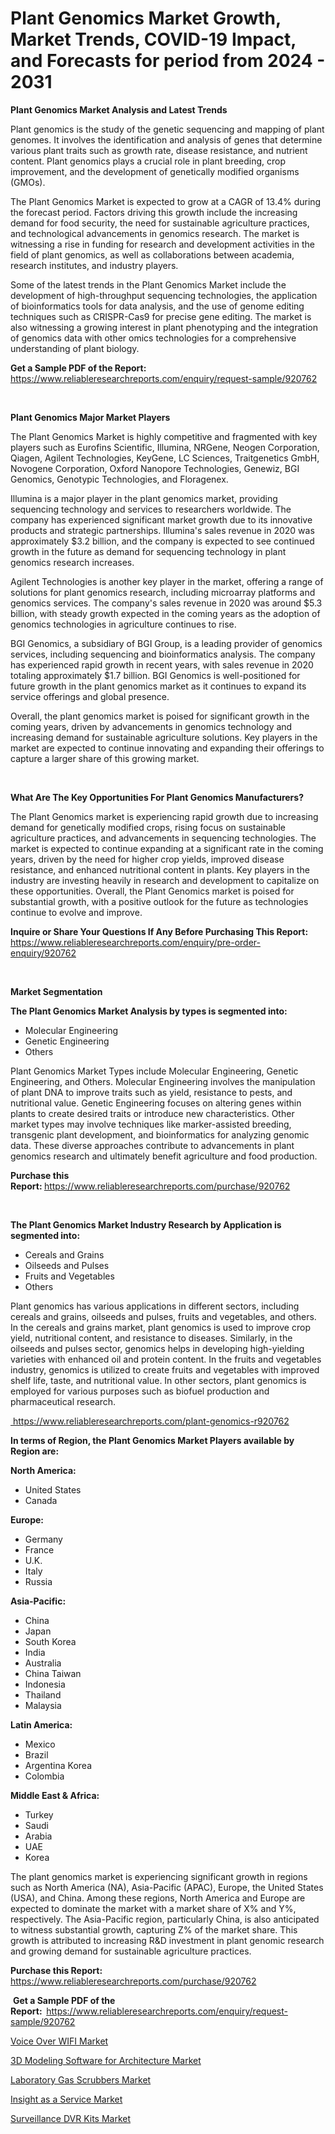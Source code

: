 <p><h1>Plant Genomics Market Growth, Market Trends, COVID-19 Impact, and Forecasts for period from 2024 - 2031</h1></p><p><strong>Plant Genomics Market Analysis and Latest Trends</strong></p>
<p><p>Plant genomics is the study of the genetic sequencing and mapping of plant genomes. It involves the identification and analysis of genes that determine various plant traits such as growth rate, disease resistance, and nutrient content. Plant genomics plays a crucial role in plant breeding, crop improvement, and the development of genetically modified organisms (GMOs).</p><p>The Plant Genomics Market is expected to grow at a CAGR of 13.4% during the forecast period. Factors driving this growth include the increasing demand for food security, the need for sustainable agriculture practices, and technological advancements in genomics research. The market is witnessing a rise in funding for research and development activities in the field of plant genomics, as well as collaborations between academia, research institutes, and industry players.</p><p>Some of the latest trends in the Plant Genomics Market include the development of high-throughput sequencing technologies, the application of bioinformatics tools for data analysis, and the use of genome editing techniques such as CRISPR-Cas9 for precise gene editing. The market is also witnessing a growing interest in plant phenotyping and the integration of genomics data with other omics technologies for a comprehensive understanding of plant biology.</p></p>
<p><strong>Get a Sample PDF of the Report:&nbsp;</strong> <a href="https://www.reliableresearchreports.com/enquiry/request-sample/920762">https://www.reliableresearchreports.com/enquiry/request-sample/920762</a></p>
<p>&nbsp;</p>
<p><strong>Plant Genomics Major Market Players</strong></p>
<p><p>The Plant Genomics Market is highly competitive and fragmented with key players such as Eurofins Scientific, Illumina, NRGene, Neogen Corporation, Qiagen, Agilent Technologies, KeyGene, LC Sciences, Traitgenetics GmbH, Novogene Corporation, Oxford Nanopore Technologies, Genewiz, BGI Genomics, Genotypic Technologies, and Floragenex.</p><p>Illumina is a major player in the plant genomics market, providing sequencing technology and services to researchers worldwide. The company has experienced significant market growth due to its innovative products and strategic partnerships. Illumina's sales revenue in 2020 was approximately $3.2 billion, and the company is expected to see continued growth in the future as demand for sequencing technology in plant genomics research increases.</p><p>Agilent Technologies is another key player in the market, offering a range of solutions for plant genomics research, including microarray platforms and genomics services. The company's sales revenue in 2020 was around $5.3 billion, with steady growth expected in the coming years as the adoption of genomics technologies in agriculture continues to rise.</p><p>BGI Genomics, a subsidiary of BGI Group, is a leading provider of genomics services, including sequencing and bioinformatics analysis. The company has experienced rapid growth in recent years, with sales revenue in 2020 totaling approximately $1.7 billion. BGI Genomics is well-positioned for future growth in the plant genomics market as it continues to expand its service offerings and global presence.</p><p>Overall, the plant genomics market is poised for significant growth in the coming years, driven by advancements in genomics technology and increasing demand for sustainable agriculture solutions. Key players in the market are expected to continue innovating and expanding their offerings to capture a larger share of this growing market.</p></p>
<p>&nbsp;</p>
<p><strong>What Are The Key Opportunities For Plant Genomics Manufacturers?</strong></p>
<p><p>The Plant Genomics market is experiencing rapid growth due to increasing demand for genetically modified crops, rising focus on sustainable agriculture practices, and advancements in sequencing technologies. The market is expected to continue expanding at a significant rate in the coming years, driven by the need for higher crop yields, improved disease resistance, and enhanced nutritional content in plants. Key players in the industry are investing heavily in research and development to capitalize on these opportunities. Overall, the Plant Genomics market is poised for substantial growth, with a positive outlook for the future as technologies continue to evolve and improve.</p></p>
<p><strong>Inquire or Share Your Questions If Any Before Purchasing This Report:</strong> <a href="https://www.reliableresearchreports.com/enquiry/pre-order-enquiry/920762">https://www.reliableresearchreports.com/enquiry/pre-order-enquiry/920762</a></p>
<p>&nbsp;</p>
<p><strong>Market Segmentation</strong></p>
<p><strong>The Plant Genomics Market Analysis by types is segmented into:</strong></p>
<p><ul><li>Molecular Engineering</li><li>Genetic Engineering</li><li>Others</li></ul></p>
<p><p>Plant Genomics Market Types include Molecular Engineering, Genetic Engineering, and Others. Molecular Engineering involves the manipulation of plant DNA to improve traits such as yield, resistance to pests, and nutritional value. Genetic Engineering focuses on altering genes within plants to create desired traits or introduce new characteristics. Other market types may involve techniques like marker-assisted breeding, transgenic plant development, and bioinformatics for analyzing genomic data. These diverse approaches contribute to advancements in plant genomics research and ultimately benefit agriculture and food production.</p></p>
<p><strong>Purchase this Report:&nbsp;</strong><a href="https://www.reliableresearchreports.com/purchase/920762">https://www.reliableresearchreports.com/purchase/920762</a></p>
<p>&nbsp;</p>
<p><strong>The Plant Genomics Market Industry Research by Application is segmented into:</strong></p>
<p><ul><li>Cereals and Grains</li><li>Oilseeds and Pulses</li><li>Fruits and Vegetables</li><li>Others</li></ul></p>
<p><p>Plant genomics has various applications in different sectors, including cereals and grains, oilseeds and pulses, fruits and vegetables, and others. In the cereals and grains market, plant genomics is used to improve crop yield, nutritional content, and resistance to diseases. Similarly, in the oilseeds and pulses sector, genomics helps in developing high-yielding varieties with enhanced oil and protein content. In the fruits and vegetables industry, genomics is utilized to create fruits and vegetables with improved shelf life, taste, and nutritional value. In other sectors, plant genomics is employed for various purposes such as biofuel production and pharmaceutical research.</p></p>
<p><a href="https://www.reliableresearchreports.com/plant-genomics-r920762">&nbsp;https://www.reliableresearchreports.com/plant-genomics-r920762</a></p>
<p><strong>In terms of Region, the Plant Genomics Market Players available by Region are:</strong></p>
<p>
    <p> <strong> North America: </strong>
        <ul>
            <li>United States</li>
            <li>Canada</li>
        </ul>
        </p> 
    <p> <strong> Europe: </strong>
        <ul>
            <li>Germany</li>
            <li>France</li>
            <li>U.K.</li>
            <li>Italy</li>
            <li>Russia</li>
        </ul>
        </p> 
    <p> <strong> Asia-Pacific: </strong>
        <ul>
            <li>China</li>
            <li>Japan</li>
            <li>South Korea</li>
            <li>India</li>
            <li>Australia</li>
            <li>China Taiwan</li>
            <li>Indonesia</li>
            <li>Thailand</li>
            <li>Malaysia</li>
        </ul>
        </p> 
    <p> <strong> Latin America: </strong>
        <ul>
            <li>Mexico</li>
            <li>Brazil</li>
            <li>Argentina Korea</li>
            <li>Colombia</li>
        </ul>
        </p> 
    <p> <strong> Middle East & Africa: </strong>
        <ul>
            <li>Turkey</li>
            <li>Saudi</li>
            <li>Arabia</li>
            <li>UAE</li>
            <li>Korea</li>
        </ul>
    </p>
    </p>
<p><p>The plant genomics market is experiencing significant growth in regions such as North America (NA), Asia-Pacific (APAC), Europe, the United States (USA), and China. Among these regions, North America and Europe are expected to dominate the market with a market share of X% and Y%, respectively. The Asia-Pacific region, particularly China, is also anticipated to witness substantial growth, capturing Z% of the market share. This growth is attributed to increasing R&D investment in plant genomic research and growing demand for sustainable agriculture practices.</p></p>
<p><strong>Purchase this Report: </strong><a href="https://www.reliableresearchreports.com/purchase/920762">https://www.reliableresearchreports.com/purchase/920762</a></p>
<p>&nbsp;<strong>Get a Sample PDF of the Report:&nbsp;&nbsp;</strong><a href="https://www.reliableresearchreports.com/enquiry/request-sample/920762">https://www.reliableresearchreports.com/enquiry/request-sample/920762</a></p>
<p><strong></strong></p>
<p><p><a href="https://github.com/mancsybtousav/Market-Research-Report-List-2/blob/main/voice-over-wifi-market.md">Voice Over WIFI Market</a></p><p><a href="https://medium.com/@denisewilsogdn64/3d-modeling-software-for-architecture-market-research-report-its-history-and-forecast-2024-to-2031-32bfa33ec8e9">3D Modeling Software for Architecture Market</a></p><p><a href="https://www.linkedin.com/pulse/laboratory-gas-scrubbers-market-analysis-sze-forecasted-9umjf?trackingId=emhzXauZAlI9qKcPfrexyA%3D%3D">Laboratory Gas Scrubbers Market</a></p><p><a href="https://github.com/maudAbbott7/Market-Research-Report-List-1/blob/main/insight-as-a-service-market.md">Insight as a Service Market</a></p><p><a href="https://www.linkedin.com/pulse/surveillance-dvr-kits-market-trends-forecast-competitive-bg7he?trackingId=vUM6vh8bsnfADDIjJJs51w%3D%3D">Surveillance DVR Kits Market</a></p></p>